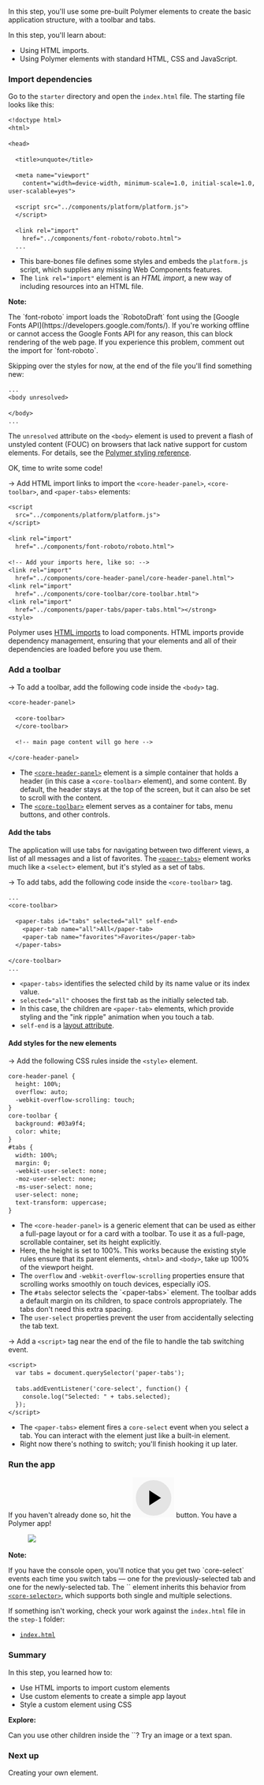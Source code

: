 <toc-element></toc-element>

In this step, you'll use some pre-built Polymer elements to create the basic application structure, with a toolbar and tabs.

In this step, you'll learn about:

-   Using HTML imports.
-   Using Polymer elements with standard HTML, CSS and JavaScript.

### Import dependencies

Go to the `starter` directory and open the `index.html` file. The starting file looks like this:

    <!doctype html>
    <html>

    <head>

      <title>unquote</title>

      <meta name="viewport" 
        content="width=device-width, minimum-scale=1.0, initial-scale=1.0, user-scalable=yes">

      <script src="../components/platform/platform.js">
      </script>

      <link rel="import" 
        href="../components/font-roboto/roboto.html">
      ...

<ul>
  <li>This bare-bones file defines some styles and embeds the <code>platform.js</code> script, which supplies any missing Web Components features.</li>
  <li>The <code>link rel="import"</code> element is an <em>HTML import</em>, a new way of including resources into an HTML file.</li>
</ul>

<aside class="callout">
  <b>Note:</b>

  <p>The `font-roboto` import loads the `RobotoDraft` font using the 
[Google Fonts API](https://developers.google.com/fonts/). If you're working
offline or cannot access the Google Fonts API for any reason, this can block
rendering of the web page. If you experience this problem, comment out the 
import for `font-roboto`.</p>
</aside>

Skipping over the styles for now, at the end of the file you'll find something new:

    ...
    <body unresolved>

    </body>
    ...

The <code>unresolved</code> attribute on the <code>&lt;body></code> element is used to prevent a flash of unstyled content 
      (FOUC) on browsers that lack native support for custom elements. For details, see the 
      <a href="//polymer-project.org/docs/polymer/styling.html#fouc-prevention">Polymer styling reference</a>.


OK, time to write some code!

&rarr; Add HTML import links to import the `<core-header-panel>`, `<core-toolbar>`, and `<paper-tabs>` elements:

    <script 
      src="../components/platform/platform.js">
    </script>
    
    <link rel="import" 
      href="../components/font-roboto/roboto.html">

    <!-- Add your imports here, like so: -->
    <link rel="import"
      href="../components/core-header-panel/core-header-panel.html">
    <link rel="import"
      href="../components/core-toolbar/core-toolbar.html">
    <link rel="import"
      href="../components/paper-tabs/paper-tabs.html"></strong>
    <style>

Polymer uses <a href="//polymer-project.org/platform/html-imports.html">HTML imports</a> to load components. HTML imports provide dependency management, ensuring that your elements and all of their dependencies are loaded before you use them.


### Add a toolbar

&rarr; To add a toolbar, add the following code inside the `<body>` tag.

    <core-header-panel>

      <core-toolbar>
      </core-toolbar>

      <!-- main page content will go here --> 

    </core-header-panel>

<ul>
  <li>The 
      <code><a href="//polymer-project.org/docs/elements/core-elements.html#core-header-panel">&lt;core-header-panel&gt;</a></code> 
      element is a simple container that holds a 
      header (in this case a <code>&lt;core-toolbar></code> element), and some content. By 
      default, the header stays at the top of the screen, but it can also be 
      set to scroll with the content.</li>
  <li>The <code><a href="//polymer-project.org/docs/elements/core-elements.html#core-toolbar">&lt;core-toolbar></a></code> element serves 
      as a container for tabs, menu buttons, and other controls.</li>
</ul>


#### Add the tabs

The application will use tabs for navigating between two different views,
a list of all messages and a list of favorites. The 
<code><a href="//polymer-project.org/docs/elements/paper-elements.html#paper-tabs">&lt;paper-tabs&gt;</a></code>
element works much like a `<select>` element, but it's styled as a set of
tabs.

&rarr; To add tabs, add the following code inside the `<core-toolbar>` tag.

    ...
    <core-toolbar>

      <paper-tabs id="tabs" selected="all" self-end>
        <paper-tab name="all">All</paper-tab>
        <paper-tab name="favorites">Favorites</paper-tab>
      </paper-tabs>

    </core-toolbar>
    ...

<ul>
  <li>
    <code>&lt;paper-tabs></code> identifies the selected child by its name
    value or its index value.
  </li>
  <li>
    <code>selected="all"</code> chooses the first tab as the initially selected tab.
  </li>
  <li>In this case, the children are <code>&lt;paper-tab></code> elements, which provide
     styling and the "ink ripple" animation when you touch a tab.
  </li>
  <li>
    <code>self-end</code> is a
    <a href="//polymer-project.org/docs/polymer/layout-attrs.html">layout attribute</a>.
  </li>
</ul>


#### Add styles for the new elements

&rarr; Add the following CSS rules inside the `<style>` element.

    core-header-panel {
      height: 100%;
      overflow: auto;
      -webkit-overflow-scrolling: touch; 
    }
    core-toolbar {
      background: #03a9f4;
      color: white;
    }
    #tabs {
      width: 100%;
      margin: 0;
      -webkit-user-select: none;
      -moz-user-select: none;
      -ms-user-select: none;
      user-select: none;
      text-transform: uppercase;
    }

<ul>
  <li>The <code>&lt;core-header-panel&gt;</code> is a generic element that can be used as either a 
      full-page layout or for a card with a toolbar. To use it as a full-page, scrollable container,
      set its height explicitly. </li>
  <li>Here, the height is set to 100%. This works because the existing style rules ensure that its 
      parent elements,
      <code>&lt;html&gt;</code> and <code>&lt;body&gt;</code>, take up 100% of the viewport height.</li>
  <li>The <code>overflow</code> and <code>-webkit-overflow-scrolling</code> properties ensure that
      scrolling works smoothly on touch devices, especially iOS.</li>
  <li>The <code>#tabs</code> selector selects the `&lt;paper-tabs&gt;` element. The toolbar adds a default margin on its children, to space controls appropriately. The tabs don't need this extra spacing.</li>
  <li>The <code>user-select</code> properties prevent the user from accidentally selecting the tab text.</li>
</ul>

&rarr; Add a `<script>` tag near the end of the file to handle the tab switching event.

    <script>
      var tabs = document.querySelector('paper-tabs');

      tabs.addEventListener('core-select', function() {
        console.log("Selected: " + tabs.selected);
      });
    </script>

<ul>
  <li>
    The <code>&lt;paper-tabs></code> element fires a <code>core-select</code> event when you select a 
    tab. You can interact with the element just like a built-in element.
  </li> 
  <li>
    Right now there's nothing to switch; you'll finish hooking it up later.
  </li>
</ul>


### Run the app

If you haven't already done so, hit the <img src="img/runbutton.png"
class="icon"> button. You have a Polymer app!

<figure>
  <img src="http://www.polymer-project.org/images/tutorial/step-1.png">
</figure>

<aside class="callout">
  <b>Note:</b>

  <p>If you have the console open, you'll notice that you get two `core-select` 
events each time you switch tabs &mdash; one for the previously-selected tab and one 
for the newly-selected tab. The `<paper-tabs>` element inherits this behavior from 
<code><a href="//polymer-project.org/docs/elements/core-elements.html#core-selector">&lt;core-selector&gt;</a></code>, which supports
both single and multiple selections.</p>
</aside>

If something isn't working, check your work against the `index.html` file in the `step-1` folder:

-   [`index.html`](https://github.com/Polymer/polymer-tutorial/blob/master/step-1/index.html)

### Summary

In this step, you learned how to:

- Use HTML imports to import custom elements
- Use custom elements to create a simple app layout
- Style a custom element using CSS

<aside class="callout">
  <b>Explore:</b>

  <p>Can you use other children inside the `<paper-tabs>`? Try an image or a text span.</p>
</aside>

### Next up

Creating your own element.
